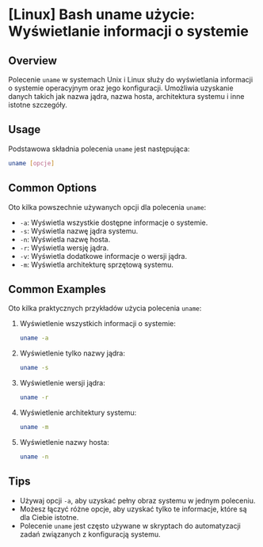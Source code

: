 # [Linux] Bash uname użycie: Wyświetlanie informacji o systemie

## Overview
Polecenie `uname` w systemach Unix i Linux służy do wyświetlania informacji o systemie operacyjnym oraz jego konfiguracji. Umożliwia uzyskanie danych takich jak nazwa jądra, nazwa hosta, architektura systemu i inne istotne szczegóły.

## Usage
Podstawowa składnia polecenia `uname` jest następująca:

```bash
uname [opcje]
```

## Common Options
Oto kilka powszechnie używanych opcji dla polecenia `uname`:

- `-a`: Wyświetla wszystkie dostępne informacje o systemie.
- `-s`: Wyświetla nazwę jądra systemu.
- `-n`: Wyświetla nazwę hosta.
- `-r`: Wyświetla wersję jądra.
- `-v`: Wyświetla dodatkowe informacje o wersji jądra.
- `-m`: Wyświetla architekturę sprzętową systemu.

## Common Examples
Oto kilka praktycznych przykładów użycia polecenia `uname`:

1. Wyświetlenie wszystkich informacji o systemie:
   ```bash
   uname -a
   ```

2. Wyświetlenie tylko nazwy jądra:
   ```bash
   uname -s
   ```

3. Wyświetlenie wersji jądra:
   ```bash
   uname -r
   ```

4. Wyświetlenie architektury systemu:
   ```bash
   uname -m
   ```

5. Wyświetlenie nazwy hosta:
   ```bash
   uname -n
   ```

## Tips
- Używaj opcji `-a`, aby uzyskać pełny obraz systemu w jednym poleceniu.
- Możesz łączyć różne opcje, aby uzyskać tylko te informacje, które są dla Ciebie istotne.
- Polecenie `uname` jest często używane w skryptach do automatyzacji zadań związanych z konfiguracją systemu.
